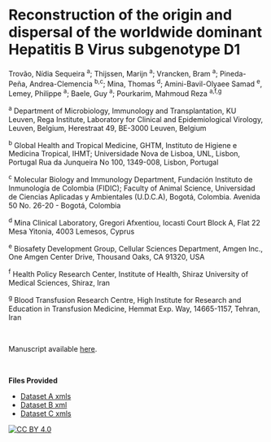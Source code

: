# Reconstruction of the origin and dispersal of the worldwide dominant Hepatitis B Virus subgenotype D1

Trovão, Nídia Sequeira <sup>a</sup>; Thijssen, Marijn <sup>a</sup>; Vrancken, Bram <sup>a</sup>; Pineda-Peña, Andrea-Clemencia <sup>b,c</sup>; Mina, Thomas <sup>d</sup>; Amini-Bavil-Olyaee Samad <sup>e</sup>, Lemey, Philippe <sup>a</sup>; Baele, Guy <sup>a</sup>; Pourkarim, Mahmoud Reza <sup>a,f,g</sup>

<sup>a</sup> Department of Microbiology, Immunology and Transplantation, KU Leuven, Rega Institute, Laboratory for Clinical and Epidemiological Virology, Leuven, Belgium, Herestraat 49, BE-3000 Leuven, Belgium 

<sup>b</sup> Global Health and Tropical Medicine, GHTM, Instituto de Higiene e Medicina Tropical, IHMT; Universidade Nova de Lisboa, UNL, Lisbon, Portugal Rua da Junqueira No 100, 1349-008, Lisbon, Portugal

<sup>c</sup> Molecular Biology and Immunology Department, Fundación Instituto de Inmunología de Colombia (FIDIC); Faculty of Animal Science, Universidad de Ciencias Aplicadas y Ambientales (U.D.C.A), Bogotá, Colombia. Avenida 50 No. 26-20 - Bogotá, Colombia

<sup>d</sup> Mina Clinical Laboratory, Gregori Afxentiou, Iocasti Court Block A, Flat 22 Mesa Yitonia,
4003 Lemesos, Cyprus 

<sup>e</sup> Biosafety Development Group, Cellular Sciences Department, Amgen Inc., One Amgen Center Drive, Thousand Oaks, CA 91320, USA  

<sup>f</sup> Health Policy Research Center, Institute of Health, Shiraz University of Medical Sciences, Shiraz, Iran

<sup>g</sup> Blood Transfusion Research Centre, High Institute for Research and Education in Transfusion Medicine, Hemmat Exp. Way, 14665-1157, Tehran, Iran

<br>

Manuscript available [here](https://www.ncbi.nlm.nih.gov/pmc/articles/PMC9194798/).

<br>

**Files Provided**
- [Dataset A xmls](https://github.com/nidiatrovao/HBVD1-Trovao-et-al/tree/main/DatasetA)
- [Dataset B xml](https://github.com/nidiatrovao/HBVD1-Trovao-et-al/tree/main/DatasetB)
- [Dataset C xmls](https://github.com/nidiatrovao/HBVD1-Trovao-et-al/tree/main/DatasetC)


[![CC BY 4.0][cc-by-shield]][cc-by]

[cc-by]: http://creativecommons.org/licenses/by/4.0/
[cc-by-shield]: https://img.shields.io/badge/License-CC%20BY%204.0-lightgrey.svg
